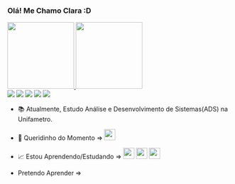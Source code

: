 ### Olá! Me Chamo Clara :D

<div>
<a href="https://github.com/Clara-Farias">
<img height="150em" src="https://github-readme-stats.vercel.app/api/top-langs/?username=Clara-Farias&layout=compact&langs_count=7&theme=dracula"/>
<img height="150em" src="https://github-readme-stats.vercel.app/api?username=Clara-Farias&show_icons=true&theme=dracula&include_all_commits=true&count_private=true"/>
</div>
          
<div> 
    <a href="https://www.instagram.com/claura.jar/" target="_blank"><img src="https://img.shields.io/badge/-Instagram-%23E4405F?style=for-the-badge&logo=instagram&logoColor=white" target="_blank"></a>
 <a href="https://www.twitch.tv/clarafdl" target="_blank"><img src="https://img.shields.io/badge/Twitch-9146FF?style=for-the-badge&logo=twitch&logoColor=white" target="_blank"></a>
 <a href="" target="_blank"><img src="https://img.shields.io/badge/Discord-7289DA?style=for-the-badge&logo=discord&logoColor=white" target="_blank"></a> 
  <a href = "[clarafariaslim@gmail.com](https://mail.google.com/mail/u/0/#inbox)"><img src="https://img.shields.io/badge/-Gmail-%23333?style=for-the-badge&logo=gmail&logoColor=white" target="_blank"></a>
  <a href="https://www.linkedin.com/in/clara-farias-7ba1221b6/" target="_blank"><img src="https://img.shields.io/badge/-LinkedIn-%230077B5?style=for-the-badge&logo=linkedin&logoColor=white" target="_blank"></a>
  </div>


- 📚 Atualmente, Estudo Análise e Desenvolvimento de Sistemas(ADS) na Unifametro.
          
- 💖 Queridinho do Momento => <img height = "25" src="https://cdn.jsdelivr.net/gh/devicons/devicon/icons/java/java-original.svg" />      
          
- 📈 Estou Aprendendo/Estudando => <img height = "25" src="https://cdn.jsdelivr.net/gh/devicons/devicon/icons/html5/html5-original.svg" />  <img height = "25" src="https://cdn.jsdelivr.net/gh/devicons/devicon/icons/css3/css3-original.svg" /> <img height = "25" src="https://cdn.jsdelivr.net/gh/devicons/devicon/icons/c/c-original.svg" /> 
   
- Pretendo Aprender => 
          
